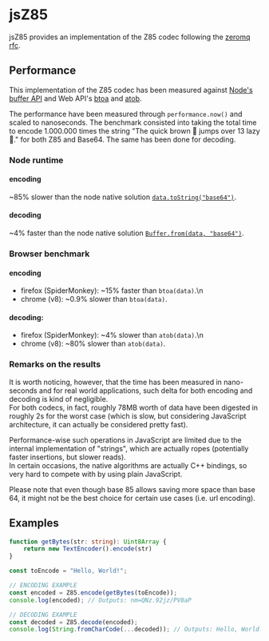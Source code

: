 # jsZ85
jsZ85 provides an implementation of the Z85 codec following the [zeromq rfc](https://rfc.zeromq.org/spec/32/).

## Performance
This implementation of the Z85 codec has been measured against [Node's buffer API](https://nodejs.org/api/buffer.html)
and Web API's [btoa](https://developer.mozilla.org/en-US/docs/Web/API/btoa) and [atob](https://developer.mozilla.org/en-US/docs/Web/API/atob).

The performance have been measured through `performance.now()` and scaled to nanoseconds.
The benchmark consisted into taking the total time to encode 1.000.000 times the string "The quick brown 🦊 jumps over 13 lazy 🐶." for both Z85 and Base64.
The same has been done for decoding.

### Node runtime
#### encoding
~85% slower than the node native solution [`data.toString("base64")`](https://nodejs.org/api/buffer.html#buftostringencoding-start-end).
#### decoding
~4% faster than the node native solution [`Buffer.from(data, "base64")`](https://nodejs.org/api/buffer.html#static-method-bufferfromstring-encoding).

### Browser benchmark
#### encoding
- firefox (SpiderMonkey): ~15% faster than `btoa(data)`.\n
- chrome (v8): ~0.9% slower than `btoa(data)`.
#### decoding:
- firefox (SpiderMonkey): ~4% slower than `atob(data)`.\n
- chrome (v8): ~80% slower than `atob(data)`.

### Remarks on the results
It is worth noticing, however, that the time has been measured in nano-seconds and for real world applications, such delta for both encoding and decoding is kind of negligible.\
For both codecs, in fact, roughly 78MB worth of data have been digested in roughly 2s for the worst case (which is slow, but considering JavaScript architecture, it can actually be considered pretty fast).

Performance-wise such operations in JavaScript are limited due to the internal implementation of "strings", which are actually ropes (potentially faster insertions, but slower reads).\
In certain occasions, the native algorithms are actually C++ bindings, so very hard to compete with by using plain JavaScript.

Please note that even though base 85 allows saving more space than base 64, it might not be the best choice for certain use cases (i.e. url encoding).

## Examples
```typescript
function getBytes(str: string): Uint8Array {
    return new TextEncoder().encode(str)
}

const toEncode = "Hello, World!";

// ENCODING EXAMPLE
const encoded = Z85.encode(getBytes(toEncode));
console.log(encoded); // Outputs: nm=QNz.92jz/PV8aP

// DECODING EXAMPLE
const decoded = Z85.decode(encoded);
console.log(String.fromCharCode(...decoded)); // Outputs: Hello, World!
```
